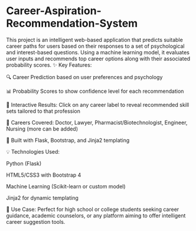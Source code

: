 # Career-Aspiration-Recommendation-System
This project is an intelligent web-based application that predicts suitable career paths for users based on their responses to a set of psychological and interest-based questions. Using a machine learning model, it evaluates user inputs and recommends top career options along with their associated probability scores.
✨ Key Features:

🔍 Career Prediction based on user preferences and psychology

📊 Probability Scores to show confidence level for each recommendation

🎯 Interactive Results: Click on any career label to reveal recommended skill sets tailored to that profession

🧠 Careers Covered: Doctor, Lawyer, Pharmacist/Biotechnologist, Engineer, Nursing (more can be added)

🧱 Built with Flask, Bootstrap, and Jinja2 templating

💡 Technologies Used:

Python (Flask)

HTML5/CSS3 with Bootstrap 4

Machine Learning (Scikit-learn or custom model)

Jinja2 for dynamic templating

🚀 Use Case:
Perfect for high school or college students seeking career guidance, academic counselors, or any platform aiming to offer intelligent career suggestion tools.
